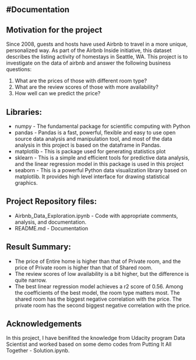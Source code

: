 #Documentation
-------------
## Motivation for the project
Since 2008, guests and hosts have used Airbnb to travel in a more unique, personalized way. As part of the Airbnb Inside initiative, this dataset describes the listing activity of homestays in Seattle, WA. This project is to investigate on the data of airbnb and answer the following business questions:
1. What are the prices of those with different room type?
2. What are the review scores of those with more availability?
3. How well can we predict the price?

##  Libraries:
* numpy - The fundamental package for scientific computing with Python
* pandas - Pandas is a fast, powerful, flexible and easy to use open source data analysis and manipulation tool, and most of the data analysis in this project is based on the dataframe in Pandas.
* matplotlib - This is package used for generating statistics plot
* sklearn - This is a simple and efficient tools for predictive data analysis, and the linear regression model in this package is used in this project
* seaborn - This is a powerful Python data visualization library based on matplotlib. It provides high level interface for drawing statistical graphics.


## Project Repository files:
* Airbnb_Data_Exploration.ipynb - Code with appropriate comments, analysis, and documentation.
* README.md - Documentation

## Result Summary:
*  The price of Entire home is higher than that of Private room, and the price of Private room is higher than that of Shared room.
*  The review scores of low availability is a bit higher, but the difference is quite narrow.
*  The best linear regression model achieves a r2 score of 0.56. Among the coefficients of the best model, the room type matters most. The shared room has the biggest negative correlation with the price. The private room has the second biggest negative correlation with the price.

## Acknowledgements
In this project, I have benifited the knowledge from Udacity program Data Scientist and worked based on some demo codes from Putting It All Together - Solution.ipynb.

